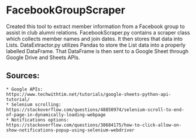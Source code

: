 # FacebookGroupScraper

Created this tool to extract member information from a Facebook group to assist in club alumni relations. FacebookScraper.py contains a scraper class which collects member names and join dates. It then stores that data into Lists. DataExtractor.py utilizes Pandas to store the List data into a properly labelled DataFrame. That DataFrame is then sent to a Google Sheet through Google Drive and Sheets APIs.

## Sources:
    * Google APIs:              https://www.techwithtim.net/tutorials/google-sheets-python-api-tutorial/ 
    * Selenium scrolling:       https://stackoverflow.com/questions/48850974/selenium-scroll-to-end-of-page-in-dynamically-loading-webpage 
    * Notifications options:    https://stackoverflow.com/questions/38684175/how-to-click-allow-on-show-notifications-popup-using-selenium-webdriver
